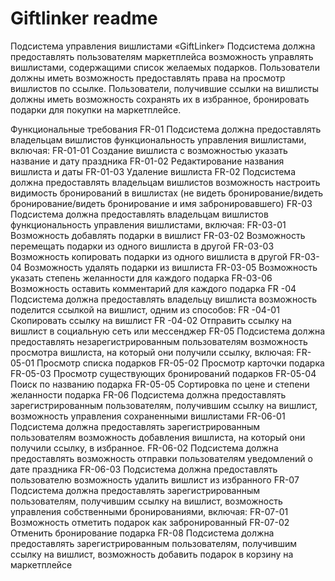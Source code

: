 # Giftlinker readme
Подсистема управления вишлистами «GiftLinker»
Подсистема должна предоставлять пользователям маркетплейса возможность управлять вишлистами, содержащими список желаемых подарков. 
Пользователи должны иметь возможность предоставлять права на просмотр вишлистов по ссылке. 
Пользователи, получившие ссылки на вишлисты должны иметь возможность сохранять их в избранное, бронировать подарки для покупки на маркетплейсе.

Функциональные требования
FR-01	Подсистема должна предоставлять владельцам вишлистов функциональность управления вишлистами, включая:
FR-01-01	Создание вишлиста с возможностью указать название и дату праздника
FR-01-02	Редактирование названия вишлиста и даты
FR-01-03	Удаление вишлиста
FR-02	Подсистема должна предоставлять владельцам вишлистов возможность настроить видимость бронирований в вишлистах (не видеть бронирование/видеть бронирование/видеть бронирование и имя забронировавшего)
FR-03	Подсистема должна предоставлять владельцам вишлистов функциональность управления вишлистами, включая: 
FR-03-01	Возможность добавлять подарки в вишлист
FR-03-02	Возможность перемещать подарки из одного вишлиста в другой
FR-03-03	Возможность копировать подарки из одного вишлиста в другой
FR-03-04	Возможность удалять подарки из вишлиста
FR-03-05	Возможность указать степень желанности для каждого подарка
FR-03-06	Возможность оставить комментарий для каждого подарка
FR -04	Подсистема должна предоставлять владельцу вишлиста возможность поделится ссылкой на вишлист, одним из способов:
FR -04-01	Скопировать ссылку на вишлист 
FR -04-02	Отправить ссылку на вишлист в социальную сеть или мессенджер 
FR-05	Подсистема должна предоставлять незарегистрированным пользователям возможность просмотра вишлиста, на который они получили ссылку, включая:
FR-05-01	Просмотр списка подарков
FR-05-02	Просмотр карточки подарка
FR-05-03	Просмотр существующих бронирований подарков
FR-05-04	Поиск по названию подарка 
FR-05-05	Сортировка по цене и степени желанности подарка 
FR-06	Подсистема должна предоставлять зарегистрированным пользователям, получившим ссылку на вишлист, возможность управления сохраненными вишлистами
FR-06-01	Подсистема должна предоставлять зарегистрированным пользователям возможность добавления вишлиста, на который они получили ссылку, в избранное.
FR-06-02	Подсистема должна предоставлять возможность отправки пользователям уведомлений о дате праздника
FR-06-03	Подсистема должна предоставлять пользователю возможность удалить вишлист из избранного
FR-07	Подсистема должна предоставлять зарегистрированным пользователям, получившим ссылку на вишлист, возможность управления собственными бронированиями, включая:
FR-07-01	Возможность отметить подарок как забронированный
FR-07-02	Отменить бронирование подарка
FR-08	Подсистема должна предоставлять зарегистрированным пользователям, получившим ссылку на вишлист, возможность добавить подарок в корзину на маркетплейсе
